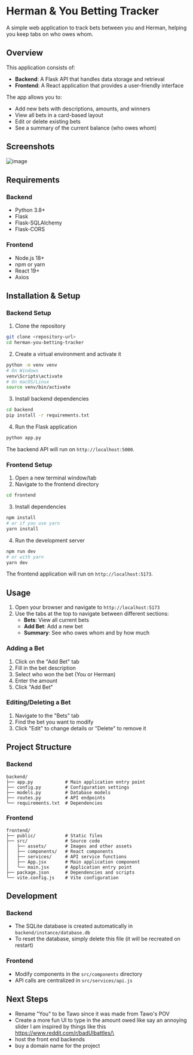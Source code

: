 # Herman & You Betting Tracker

A simple web application to track bets between you and Herman, helping you keep tabs on who owes whom.

## Overview

This application consists of:
- **Backend**: A Flask API that handles data storage and retrieval
- **Frontend**: A React application that provides a user-friendly interface

The app allows you to:
- Add new bets with descriptions, amounts, and winners
- View all bets in a card-based layout
- Edit or delete existing bets
- See a summary of the current balance (who owes whom)

## Screenshots


![image](https://github.com/user-attachments/assets/a534eb6a-730c-469b-834f-4e60727e7882)

## Requirements

### Backend
- Python 3.8+
- Flask
- Flask-SQLAlchemy
- Flask-CORS

### Frontend
- Node.js 18+
- npm or yarn
- React 19+
- Axios

## Installation & Setup

### Backend Setup

1. Clone the repository
```bash
git clone <repository-url>
cd herman-you-betting-tracker
```

2. Create a virtual environment and activate it
```bash
python -m venv venv
# On Windows
venv\Scripts\activate
# On macOS/Linux
source venv/bin/activate
```

3. Install backend dependencies
```bash
cd backend
pip install -r requirements.txt
```

4. Run the Flask application
```bash
python app.py
```

The backend API will run on `http://localhost:5000`.

### Frontend Setup

1. Open a new terminal window/tab
2. Navigate to the frontend directory
```bash
cd frontend
```

3. Install dependencies
```bash
npm install
# or if you use yarn
yarn install
```

4. Run the development server
```bash
npm run dev
# or with yarn
yarn dev
```

The frontend application will run on `http://localhost:5173`.

## Usage

1. Open your browser and navigate to `http://localhost:5173`
2. Use the tabs at the top to navigate between different sections:
   - **Bets**: View all current bets
   - **Add Bet**: Add a new bet
   - **Summary**: See who owes whom and by how much

### Adding a Bet
1. Click on the "Add Bet" tab
2. Fill in the bet description
3. Select who won the bet (You or Herman)
4. Enter the amount
5. Click "Add Bet"

### Editing/Deleting a Bet
1. Navigate to the "Bets" tab
2. Find the bet you want to modify
3. Click "Edit" to change details or "Delete" to remove it

## Project Structure

### Backend
```
backend/
├── app.py            # Main application entry point
├── config.py         # Configuration settings
├── models.py         # Database models
├── routes.py         # API endpoints
└── requirements.txt  # Dependencies
```

### Frontend
```
frontend/
├── public/           # Static files
├── src/              # Source code
│   ├── assets/       # Images and other assets
│   ├── components/   # React components
│   ├── services/     # API service functions
│   ├── App.jsx       # Main application component
│   └── main.jsx      # Application entry point
├── package.json      # Dependencies and scripts
└── vite.config.js    # Vite configuration
```

## Development

### Backend
- The SQLite database is created automatically in `backend/instance/database.db`
- To reset the database, simply delete this file (it will be recreated on restart)

### Frontend
- Modify components in the `src/components` directory
- API calls are centralized in `src/services/api.js`

## Next Steps
- Rename "You" to be Tawo since it was made from Tawo's POV
- Create a more fun UI to type in the amount owed like say an annoying slider I am inspired by things like this https://www.reddit.com/r/badUIbattles/\
- host the front end backends
-  buy a domain name for the project 
  
